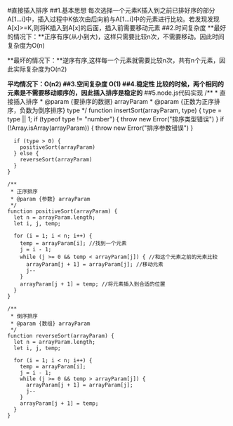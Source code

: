 #直接插入排序
##1.基本思想
每次选择一个元素K插入到之前已排好序的部分A[1…i]中，插入过程中K依次由后向前与A[1…i]中的元素进行比较。若发现发现A[x]>=K,则将K插入到A[x]的后面，插入前需要移动元素
##2.时间复杂度
**最好的情况下：**正序有序(从小到大)，这样只需要比较n次，不需要移动。因此时间复杂度为O(n)  

**最坏的情况下：**逆序有序,这样每一个元素就需要比较n次，共有n个元素，因此实际复杂度为O(n­2) 

**平均情况下：**O(n­2)
##3.空间复杂度
O(1)
##4.稳定性
比较的时候，两个相同的元素是不需要移动顺序的，因此插入排序是**稳定的**
##5.node.js代码实现
	/**
	 * 直接插入排序
	 * @param {要排序的数据} arrayParam
	 * @param {正数为正序排序，负数为倒序排序} type 
	 */
	function insertSort(arrayParam, type) {
	  type = type || 1;
	  if (typeof type != "number") {
	    throw new Error("排序类型错误")
	  }
	  if (!Array.isArray(arrayParam)) {
	    throw new Error("排序参数错误")
	  }
	
	  if (type > 0) {
	    positiveSort(arrayParam)
	  } else {
	    reverseSort(arrayParam)
	  }
	}
	
	/**
	 * 正序排序
	 * @param {参数} arrayParam 
	 */
	function positiveSort(arrayParam) {
	  let n = arrayParam.length;
	  let i, j, temp;
	
	  for (i = 1; i < n; i++) {
	    temp = arrayParam[i]; //找到一个元素
	    j = i - 1;
	    while (j >= 0 && temp < arrayParam[j]) { //和这个元素之前的元素比较
	      arrayParam[j + 1] = arrayParam[j]; //移动元素
	      j--
	    }
	    arrayParam[j + 1] = temp; //将元素插入到合适的位置
	  }
	}
	
	/**
	 * 倒序排序
	 * @param {数组} arrayParam 
	 */
	function reverseSort(arrayParam) {
	  let n = arrayParam.length;
	  let i, j, temp;
	
	  for (i = 1; i < n; i++) {
	    temp = arrayParam[i];
	    j = i - 1;
	    while (j >= 0 && temp > arrayParam[j]) {
	      arrayParam[j + 1] = arrayParam[j];
	      j--
	    }
	    arrayParam[j + 1] = temp;
	  }
	}